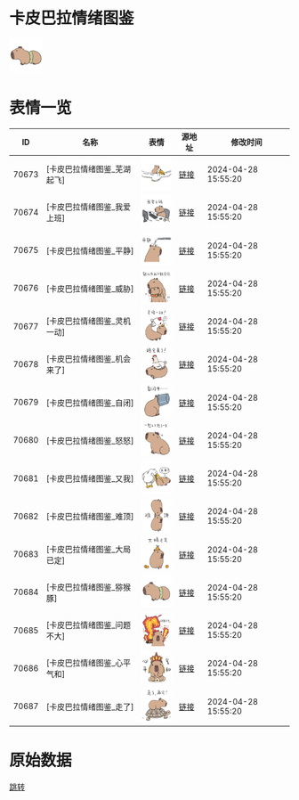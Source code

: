 # 卡皮巴拉情绪图鉴

<img src="./cover.png" height="60" alt="cover" />

# 表情一览

|ID|名称|表情|源地址|修改时间|
|----|----|----|----|----|
|70673|[卡皮巴拉情绪图鉴_芜湖起飞]|<img src="./pic/070673_%5B卡皮巴拉情绪图鉴_芜湖起飞%5D.png" height="60" alt="芜湖起飞"/>|[链接](https://i0.hdslb.com/bfs/garb/19ff8bd94d9bf9768abe2d114794eb71e021d6cb.png)|2024-04-28 15:55:20|
|70674|[卡皮巴拉情绪图鉴_我爱上班]|<img src="./pic/070674_%5B卡皮巴拉情绪图鉴_我爱上班%5D.png" height="60" alt="我爱上班"/>|[链接](https://i0.hdslb.com/bfs/garb/13f8fa3a1b3c5442bf705826852ac69c6bfa06b0.png)|2024-04-28 15:55:20|
|70675|[卡皮巴拉情绪图鉴_平静]|<img src="./pic/070675_%5B卡皮巴拉情绪图鉴_平静%5D.png" height="60" alt="平静"/>|[链接](https://i0.hdslb.com/bfs/garb/2a108ac558e1544cbd6f9c49cf14c9b18a25ee15.png)|2024-04-28 15:55:20|
|70676|[卡皮巴拉情绪图鉴_威胁]|<img src="./pic/070676_%5B卡皮巴拉情绪图鉴_威胁%5D.png" height="60" alt="威胁"/>|[链接](https://i0.hdslb.com/bfs/garb/caef36e3bcaccee67e7dbfc8240d1221a191a47a.png)|2024-04-28 15:55:20|
|70677|[卡皮巴拉情绪图鉴_灵机一动]|<img src="./pic/070677_%5B卡皮巴拉情绪图鉴_灵机一动%5D.png" height="60" alt="灵机一动"/>|[链接](https://i0.hdslb.com/bfs/garb/4d6b23a461db1483624d15066565c147055613a3.png)|2024-04-28 15:55:20|
|70678|[卡皮巴拉情绪图鉴_机会来了]|<img src="./pic/070678_%5B卡皮巴拉情绪图鉴_机会来了%5D.png" height="60" alt="机会来了"/>|[链接](https://i0.hdslb.com/bfs/garb/36d26167db0d6cefb2f3f3dd0b97e8112aa6aa5f.png)|2024-04-28 15:55:20|
|70679|[卡皮巴拉情绪图鉴_自闭]|<img src="./pic/070679_%5B卡皮巴拉情绪图鉴_自闭%5D.png" height="60" alt="自闭"/>|[链接](https://i0.hdslb.com/bfs/garb/57eb5ec3a19978b30f1c27fac09a497920114440.png)|2024-04-28 15:55:20|
|70680|[卡皮巴拉情绪图鉴_怒怒]|<img src="./pic/070680_%5B卡皮巴拉情绪图鉴_怒怒%5D.png" height="60" alt="怒怒"/>|[链接](https://i0.hdslb.com/bfs/garb/7d823b548399bde2a257b188e85d0b44640de433.png)|2024-04-28 15:55:20|
|70681|[卡皮巴拉情绪图鉴_又我]|<img src="./pic/070681_%5B卡皮巴拉情绪图鉴_又我%5D.png" height="60" alt="又我"/>|[链接](https://i0.hdslb.com/bfs/garb/85b20924ae912d141ba028949bec83fee77414eb.png)|2024-04-28 15:55:20|
|70682|[卡皮巴拉情绪图鉴_难顶]|<img src="./pic/070682_%5B卡皮巴拉情绪图鉴_难顶%5D.png" height="60" alt="难顶"/>|[链接](https://i0.hdslb.com/bfs/garb/9457daed13ec5525540fbb397ab9798e70d27cbc.png)|2024-04-28 15:55:20|
|70683|[卡皮巴拉情绪图鉴_大局已定]|<img src="./pic/070683_%5B卡皮巴拉情绪图鉴_大局已定%5D.png" height="60" alt="大局已定"/>|[链接](https://i0.hdslb.com/bfs/garb/f209b0ef2b637955130726ec46cacdaa033e87e4.png)|2024-04-28 15:55:20|
|70684|[卡皮巴拉情绪图鉴_猕猴豚]|<img src="./pic/070684_%5B卡皮巴拉情绪图鉴_猕猴豚%5D.png" height="60" alt="猕猴豚"/>|[链接](https://i0.hdslb.com/bfs/garb/c5da87507a458a778a866aacbcf298c4ff896e24.png)|2024-04-28 15:55:20|
|70685|[卡皮巴拉情绪图鉴_问题不大]|<img src="./pic/070685_%5B卡皮巴拉情绪图鉴_问题不大%5D.png" height="60" alt="问题不大"/>|[链接](https://i0.hdslb.com/bfs/garb/c319c6f1393342023029785319a7b25bdffa358d.png)|2024-04-28 15:55:20|
|70686|[卡皮巴拉情绪图鉴_心平气和]|<img src="./pic/070686_%5B卡皮巴拉情绪图鉴_心平气和%5D.png" height="60" alt="心平气和"/>|[链接](https://i0.hdslb.com/bfs/garb/3a8f697429ad8ed89b2f1ce1663d6fdeed6c6af1.png)|2024-04-28 15:55:20|
|70687|[卡皮巴拉情绪图鉴_走了]|<img src="./pic/070687_%5B卡皮巴拉情绪图鉴_走了%5D.png" height="60" alt="走了"/>|[链接](https://i0.hdslb.com/bfs/garb/e25523b6773649c392376e732c14ad5cceaed4ed.png)|2024-04-28 15:55:20|

# 原始数据

[跳转](./raw.json)

